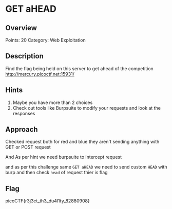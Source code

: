 # GET aHEAD

## Overview

Points: 20
Category: Web Exploitation

## Description

Find the flag being held on this server to get ahead of the competition http://mercury.picoctf.net:15931/

## Hints

1. Maybe you have more than 2 choices
2. Check out tools like Burpsuite to modify your requests and look at the responses


## Approach

Checked request both for red and blue they aren't sending anything with GET or POST request

And As per hint we need burpsuite to intercept request

and as per this challenge same `GET aHEAD` we need to send custom `HEAD` with burp and then check `head` of request thier is flag

## Flag

picoCTF{r3j3ct_th3_du4l1ty_82880908}
